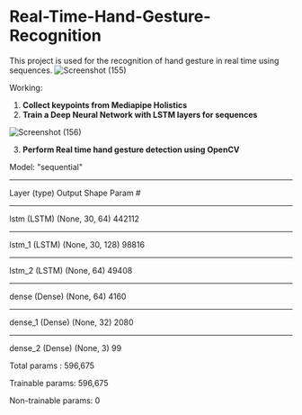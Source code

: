 # Real-Time-Hand-Gesture-Recognition
This project is used for the recognition of hand gesture in real time using sequences. 
   ![Screenshot (155)](https://github.com/user-attachments/assets/0db7432a-4bee-42eb-aa9a-62ff57f9484b)

Working:

1. **Collect keypoints from Mediapipe Holistics**
2. **Train a Deep Neural Network with LSTM layers for sequences**

![Screenshot (156)](https://github.com/user-attachments/assets/2c3c6be1-a309-408b-b8cc-cfa3086c452e)

3. **Perform Real time hand gesture detection using OpenCV**


Model: "sequential"
_________________________________________________________________
Layer (type)                 Output Shape              Param #   
_________________________________________________________________
lstm (LSTM)                  (None, 30, 64)            442112    
_________________________________________________________________
lstm_1 (LSTM)                (None, 30, 128)           98816     
_________________________________________________________________
lstm_2 (LSTM)                (None, 64)                49408     
_________________________________________________________________
dense (Dense)                (None, 64)                4160      
_________________________________________________________________
dense_1 (Dense)              (None, 32)                2080      
_________________________________________________________________
dense_2 (Dense)              (None, 3)                 99        

Total params    : 596,675

Trainable params: 596,675

Non-trainable params: 0
